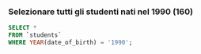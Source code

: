 ### Selezionare tutti gli studenti nati nel 1990 (160)

```SQL
SELECT *
FROM `students`
WHERE YEAR(date_of_birth) = '1990';
```
